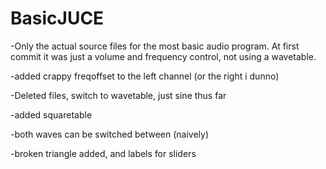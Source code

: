 # BasicJUCE

-Only the actual source files for the most basic audio program. At first commit it was just a volume and frequency control, not using a wavetable.

-added crappy freqoffset to the left channel (or the right i dunno)

-Deleted files, switch to wavetable, just sine thus far  

-added squaretable

-both waves can be switched between (naively)

-broken triangle added, and labels for sliders

